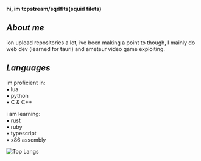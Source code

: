 **hi, im tcpstream/sqdflts(squid filets)**

***About me***
-
ion upload repositories a lot, ive been making a point to though, I mainly do web dev (learned for tauri) and ameteur video game exploiting.

*Languages*
-
im proficient in:  
• lua  
• python  
• C & C++  

i am learning:  
• rust  
• ruby  
• typescript  
• x86 assembly  

![Top Langs](https://github-readme-stats.vercel.app/api/top-langs/?username=sqdflts&size_weight=0.5&count_weight=0.1)
